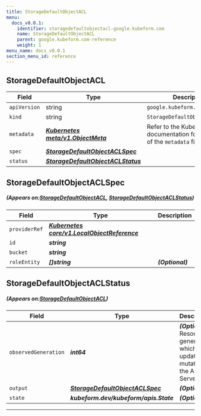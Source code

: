 ```yaml
---
title: StorageDefaultObjectACL
menu:
  docs_v0.0.1:
    identifier: storagedefaultobjectacl-google.kubeform.com
    name: StorageDefaultObjectACL
    parent: google.kubeform.com-reference
    weight: 1
menu_name: docs_v0.0.1
section_menu_id: reference
---
```


## StorageDefaultObjectACL
| Field | Type | Description |
| ------ | ----- | ----------- |
| `apiVersion` | string | `google.kubeform.com/v1alpha1` |
|    `kind` | string | `StorageDefaultObjectACL` |
| `metadata` | ***[Kubernetes meta/v1.ObjectMeta](https://kubernetes.io/docs/reference/generated/kubernetes-api/v1.13/#objectmeta-v1-meta)***|Refer to the Kubernetes API documentation for the fields of the `metadata` field.|
| `spec` | ***[StorageDefaultObjectACLSpec](#StorageDefaultObjectACLSpec)***||
| `status` | ***[StorageDefaultObjectACLStatus](#StorageDefaultObjectACLStatus)***||
## StorageDefaultObjectACLSpec
##### (Appears on:[StorageDefaultObjectACL](#StorageDefaultObjectACL), [StorageDefaultObjectACLStatus](#StorageDefaultObjectACLStatus))
| Field | Type | Description |
| ------ | ----- | ----------- |
| `providerRef` | ***[Kubernetes core/v1.LocalObjectReference](https://kubernetes.io/docs/reference/generated/kubernetes-api/v1.13/#localobjectreference-v1-core)***||
| `id` | ***string***||
| `bucket` | ***string***||
| `roleEntity` | ***[]string***| ***(Optional)*** |
## StorageDefaultObjectACLStatus
##### (Appears on:[StorageDefaultObjectACL](#StorageDefaultObjectACL))
| Field | Type | Description |
| ------ | ----- | ----------- |
| `observedGeneration` | ***int64***| ***(Optional)*** Resource generation, which is updated on mutation by the API Server.|
| `output` | ***[StorageDefaultObjectACLSpec](#StorageDefaultObjectACLSpec)***| ***(Optional)*** |
| `state` | ***kubeform.dev/kubeform/apis.State***| ***(Optional)*** |
---
